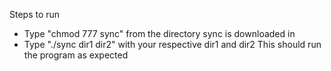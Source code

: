 Steps to run
- Type "chmod 777 sync" from the directory sync is downloaded in
- Type "./sync dir1 dir2" with your respective dir1 and dir2
This should run the program as expected
